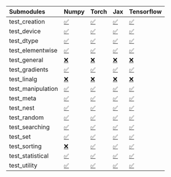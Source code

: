 | Submodules        | Numpy                                                                                                                           | Torch                                                                                                                           | Jax                                                                                                                             | Tensorflow                                                                                                                      |
|:------------------|:--------------------------------------------------------------------------------------------------------------------------------|:--------------------------------------------------------------------------------------------------------------------------------|:--------------------------------------------------------------------------------------------------------------------------------|:--------------------------------------------------------------------------------------------------------------------------------|
| test_creation     | <a href="https://github.com/unifyai/ivy/runs/8185687395?check_suite_focus=true" rel="noopener noreferrer" target="_blank">✅</a> | <a href="https://github.com/unifyai/ivy/runs/8185689520?check_suite_focus=true" rel="noopener noreferrer" target="_blank">✅</a> | <a href="https://github.com/unifyai/ivy/runs/8185691442?check_suite_focus=true" rel="noopener noreferrer" target="_blank">✅</a> | <a href="https://github.com/unifyai/ivy/runs/8185693364?check_suite_focus=true" rel="noopener noreferrer" target="_blank">✅</a> |
| test_device       | <a href="https://github.com/unifyai/ivy/runs/8185687528?check_suite_focus=true" rel="noopener noreferrer" target="_blank">✅</a> | <a href="https://github.com/unifyai/ivy/runs/8185689633?check_suite_focus=true" rel="noopener noreferrer" target="_blank">✅</a> | <a href="https://github.com/unifyai/ivy/runs/8185691545?check_suite_focus=true" rel="noopener noreferrer" target="_blank">✅</a> | <a href="https://github.com/unifyai/ivy/runs/8185693457?check_suite_focus=true" rel="noopener noreferrer" target="_blank">✅</a> |
| test_dtype        | <a href="https://github.com/unifyai/ivy/runs/8185687679?check_suite_focus=true" rel="noopener noreferrer" target="_blank">✅</a> | <a href="https://github.com/unifyai/ivy/runs/8185689767?check_suite_focus=true" rel="noopener noreferrer" target="_blank">✅</a> | <a href="https://github.com/unifyai/ivy/runs/8185691680?check_suite_focus=true" rel="noopener noreferrer" target="_blank">✅</a> | <a href="https://github.com/unifyai/ivy/runs/8185693550?check_suite_focus=true" rel="noopener noreferrer" target="_blank">✅</a> |
| test_elementwise  | <a href="https://github.com/unifyai/ivy/runs/8185687836?check_suite_focus=true" rel="noopener noreferrer" target="_blank">✅</a> | <a href="https://github.com/unifyai/ivy/runs/8185689912?check_suite_focus=true" rel="noopener noreferrer" target="_blank">✅</a> | <a href="https://github.com/unifyai/ivy/runs/8185691794?check_suite_focus=true" rel="noopener noreferrer" target="_blank">✅</a> | <a href="https://github.com/unifyai/ivy/runs/8185693655?check_suite_focus=true" rel="noopener noreferrer" target="_blank">✅</a> |
| test_general      | <a href="https://github.com/unifyai/ivy/runs/8185687958?check_suite_focus=true" rel="noopener noreferrer" target="_blank">❌</a> | <a href="https://github.com/unifyai/ivy/runs/8185690043?check_suite_focus=true" rel="noopener noreferrer" target="_blank">❌</a> | <a href="https://github.com/unifyai/ivy/runs/8185691895?check_suite_focus=true" rel="noopener noreferrer" target="_blank">❌</a> | <a href="https://github.com/unifyai/ivy/runs/8185693777?check_suite_focus=true" rel="noopener noreferrer" target="_blank">❌</a> |
| test_gradients    | <a href="https://github.com/unifyai/ivy/runs/8185688090?check_suite_focus=true" rel="noopener noreferrer" target="_blank">✅</a> | <a href="https://github.com/unifyai/ivy/runs/8185690150?check_suite_focus=true" rel="noopener noreferrer" target="_blank">✅</a> | <a href="https://github.com/unifyai/ivy/runs/8185692005?check_suite_focus=true" rel="noopener noreferrer" target="_blank">✅</a> | <a href="https://github.com/unifyai/ivy/runs/8185693894?check_suite_focus=true" rel="noopener noreferrer" target="_blank">✅</a> |
| test_linalg       | <a href="https://github.com/unifyai/ivy/runs/8185688221?check_suite_focus=true" rel="noopener noreferrer" target="_blank">❌</a> | <a href="https://github.com/unifyai/ivy/runs/8185690265?check_suite_focus=true" rel="noopener noreferrer" target="_blank">❌</a> | <a href="https://github.com/unifyai/ivy/runs/8185692139?check_suite_focus=true" rel="noopener noreferrer" target="_blank">❌</a> | <a href="https://github.com/unifyai/ivy/runs/8185693979?check_suite_focus=true" rel="noopener noreferrer" target="_blank">❌</a> |
| test_manipulation | <a href="https://github.com/unifyai/ivy/runs/8185688341?check_suite_focus=true" rel="noopener noreferrer" target="_blank">✅</a> | <a href="https://github.com/unifyai/ivy/runs/8185690368?check_suite_focus=true" rel="noopener noreferrer" target="_blank">✅</a> | <a href="https://github.com/unifyai/ivy/runs/8185692252?check_suite_focus=true" rel="noopener noreferrer" target="_blank">✅</a> | <a href="https://github.com/unifyai/ivy/runs/8185694077?check_suite_focus=true" rel="noopener noreferrer" target="_blank">✅</a> |
| test_meta         | <a href="https://github.com/unifyai/ivy/runs/8185688463?check_suite_focus=true" rel="noopener noreferrer" target="_blank">✅</a> | <a href="https://github.com/unifyai/ivy/runs/8185690484?check_suite_focus=true" rel="noopener noreferrer" target="_blank">✅</a> | <a href="https://github.com/unifyai/ivy/runs/8185692377?check_suite_focus=true" rel="noopener noreferrer" target="_blank">✅</a> | <a href="https://github.com/unifyai/ivy/runs/8185694176?check_suite_focus=true" rel="noopener noreferrer" target="_blank">✅</a> |
| test_nest         | <a href="https://github.com/unifyai/ivy/runs/8185688605?check_suite_focus=true" rel="noopener noreferrer" target="_blank">✅</a> | <a href="https://github.com/unifyai/ivy/runs/8185690601?check_suite_focus=true" rel="noopener noreferrer" target="_blank">✅</a> | <a href="https://github.com/unifyai/ivy/runs/8185692514?check_suite_focus=true" rel="noopener noreferrer" target="_blank">✅</a> | <a href="https://github.com/unifyai/ivy/runs/8185694297?check_suite_focus=true" rel="noopener noreferrer" target="_blank">✅</a> |
| test_random       | <a href="https://github.com/unifyai/ivy/runs/8185688705?check_suite_focus=true" rel="noopener noreferrer" target="_blank">✅</a> | <a href="https://github.com/unifyai/ivy/runs/8185690714?check_suite_focus=true" rel="noopener noreferrer" target="_blank">✅</a> | <a href="https://github.com/unifyai/ivy/runs/8185692638?check_suite_focus=true" rel="noopener noreferrer" target="_blank">✅</a> | <a href="https://github.com/unifyai/ivy/runs/8185694416?check_suite_focus=true" rel="noopener noreferrer" target="_blank">✅</a> |
| test_searching    | <a href="https://github.com/unifyai/ivy/runs/8185688858?check_suite_focus=true" rel="noopener noreferrer" target="_blank">✅</a> | <a href="https://github.com/unifyai/ivy/runs/8185690857?check_suite_focus=true" rel="noopener noreferrer" target="_blank">✅</a> | <a href="https://github.com/unifyai/ivy/runs/8185692790?check_suite_focus=true" rel="noopener noreferrer" target="_blank">✅</a> | <a href="https://github.com/unifyai/ivy/runs/8185694527?check_suite_focus=true" rel="noopener noreferrer" target="_blank">✅</a> |
| test_set          | <a href="https://github.com/unifyai/ivy/runs/8185689030?check_suite_focus=true" rel="noopener noreferrer" target="_blank">✅</a> | <a href="https://github.com/unifyai/ivy/runs/8185690985?check_suite_focus=true" rel="noopener noreferrer" target="_blank">✅</a> | <a href="https://github.com/unifyai/ivy/runs/8185692896?check_suite_focus=true" rel="noopener noreferrer" target="_blank">✅</a> | <a href="https://github.com/unifyai/ivy/runs/8185694652?check_suite_focus=true" rel="noopener noreferrer" target="_blank">✅</a> |
| test_sorting      | <a href="https://github.com/unifyai/ivy/runs/8185689173?check_suite_focus=true" rel="noopener noreferrer" target="_blank">❌</a> | <a href="https://github.com/unifyai/ivy/runs/8185691097?check_suite_focus=true" rel="noopener noreferrer" target="_blank">✅</a> | <a href="https://github.com/unifyai/ivy/runs/8185693025?check_suite_focus=true" rel="noopener noreferrer" target="_blank">✅</a> | <a href="https://github.com/unifyai/ivy/runs/8185694774?check_suite_focus=true" rel="noopener noreferrer" target="_blank">✅</a> |
| test_statistical  | <a href="https://github.com/unifyai/ivy/runs/8185689291?check_suite_focus=true" rel="noopener noreferrer" target="_blank">✅</a> | <a href="https://github.com/unifyai/ivy/runs/8185691221?check_suite_focus=true" rel="noopener noreferrer" target="_blank">✅</a> | <a href="https://github.com/unifyai/ivy/runs/8185693125?check_suite_focus=true" rel="noopener noreferrer" target="_blank">✅</a> | <a href="https://github.com/unifyai/ivy/runs/8185694941?check_suite_focus=true" rel="noopener noreferrer" target="_blank">✅</a> |
| test_utility      | <a href="https://github.com/unifyai/ivy/runs/8185689407?check_suite_focus=true" rel="noopener noreferrer" target="_blank">✅</a> | <a href="https://github.com/unifyai/ivy/runs/8185691333?check_suite_focus=true" rel="noopener noreferrer" target="_blank">✅</a> | <a href="https://github.com/unifyai/ivy/runs/8185693246?check_suite_focus=true" rel="noopener noreferrer" target="_blank">✅</a> | <a href="https://github.com/unifyai/ivy/runs/8185695082?check_suite_focus=true" rel="noopener noreferrer" target="_blank">✅</a> |